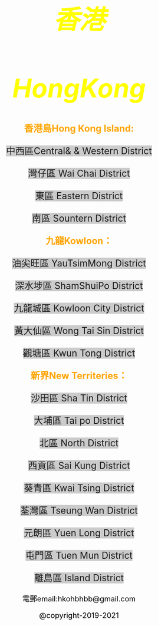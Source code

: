 <style>
body {
  background-image: url('429EA0F6-F280-4D32-8A09-2B69D351C8CC.jpeg');
  background-repeat: no-repeat;
  background-attachment: fixed; 
  background-size: 100% 100%;
}
</style>

<html>

<head>
<style>
body1 {
text-align: center;
font-size: 35px;
}
</style>
</head>

<body1>
<I><h1 style="color:yellow ;">香港</h1></I>
<I><h1 style="color:yellow ;">HongKong</h1></I>
</body1>

<style>
body2 {
text-align: center;
font-size:25px;  
}
</style>

<style>
a.one:link {background: rgba(0, 0, 0, 0.2); text-decoration: none;}
a.one:visited {color: orange; text-decoration: none;}
a.one:hover {text-decoration: underline;}
</style>


<body2 style="color:orange;">
  <b><p>香港島Hong Kong Island:</p></b>
  <p><a class="one" href="https://h981-h.github.io/HongKongCentral-WesternDis/" target="_blank">中西區Central& &  Western District</a></p>
  <p><a class="one" href="https://www.google.com" target="_blank">灣仔區 Wai Chai District</a></p>
  <p><a class="one" href="https://www.google.com" target="_blank">東區 Eastern District</a></p>
  <p><a class="one" href="https://www.google.com" target="_blank">南區 Sountern District</a></p>
  
  <b><p>九龍Kowloon：</p></b>
<p><a class="one" href="https://www.google.com" target="_blank">油尖旺區 YauTsimMong District</a></p>
<p><a class="one" href="https://www.google.com" target="_blank">深水埗區 ShamShuiPo District</a></p>
<p><a class="one" href="https://www.google.com" target="_blank">九龍城區 Kowloon City District</a></p>
<p><a class="one" href="https://www.google.com" target="_blank">黃大仙區 Wong Tai Sin District</a></p>
<p><a class="one" href="https://www.google.com" target="_blank">觀塘區 Kwun Tong District</a></p>

<b><p>新界New Territeries：</p></b>
<p><a class="one" href="https://www.google.com" target="_blank">沙田區 Sha Tin District</a></p>
<p><a class="one" href="https://www.google.com" target="_blank">大埔區 Tai po District</a></p>
<p><a class="one" href="https://www.google.com" target="_blank">北區 North District</a></p>
<p><a class="one" href="https://www.google.com" target="_blank">西貢區 Sai Kung District</a></p>
<p><a class="one" href="https://www.google.com" target="_blank">葵青區 Kwai Tsing District</a></p>
<p><a class="one" href="https://www.google.com" target="_blank">荃灣區 Tseung Wan District</a></p>
<p><a class="one" href="https://www.google.com" target="_blank">元朗區 Yuen Long District</a></p>
<p><a class="one" href="https://www.google.com" target="_blank">屯門區 Tuen Mun District</a></p>
<p><a class="one" href="https://www.google.com" target="_blank">離島區 Island District</a></p>
</body2>

<style>
body3 {
text-align: center;
font-size:20px;  
}
</style>

<body3>
<p style="color:black;"> 電郵email:hkohbhbb@gmail.com </p>
<p style="color:black;"> @copyright-2019-2021</p>
</body3>

</html>


